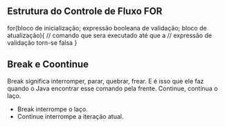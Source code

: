 ## Estrutura do Controle de Fluxo FOR

for(bloco de inicialização; expressão booleana de validação; bloco de atualização){
    // comando que sera executado até que a
    // expressão de validação torn-se falsa
}

## Break e Coontinue
Break significa interromper, parar, quebrar, frear. E é isso que ele faz quando o Java encontrar esse comando pela frente. Continue, continua o laço.
 - Break interrompe o laço.
 - Continue interrompe a iteração atual.

 